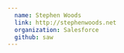 ```yaml
---
  name: Stephen Woods
  link: http://stephenwoods.net
  organization: Salesforce
  github: saw
---
```

